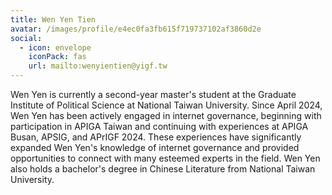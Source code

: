 ```yaml
---
title: Wen Yen Tien
avatar: /images/profile/e4ec0fa3fb615f719737102af3860d2e
social:
  - icon: envelope
    iconPack: fas
    url: mailto:wenyientien@yigf.tw
---
```


Wen Yen is currently a second-year master's student at the Graduate Institute of Political Science at National Taiwan University. Since April 2024, Wen Yen has been actively engaged in internet governance, beginning with participation in APIGA Taiwan and continuing with experiences at APIGA Busan, APSIG, and APrIGF 2024. These experiences have significantly expanded Wen Yen's knowledge of internet governance and provided opportunities to connect with many esteemed experts in the field. Wen Yen also holds a bachelor's degree in Chinese Literature from National Taiwan University.